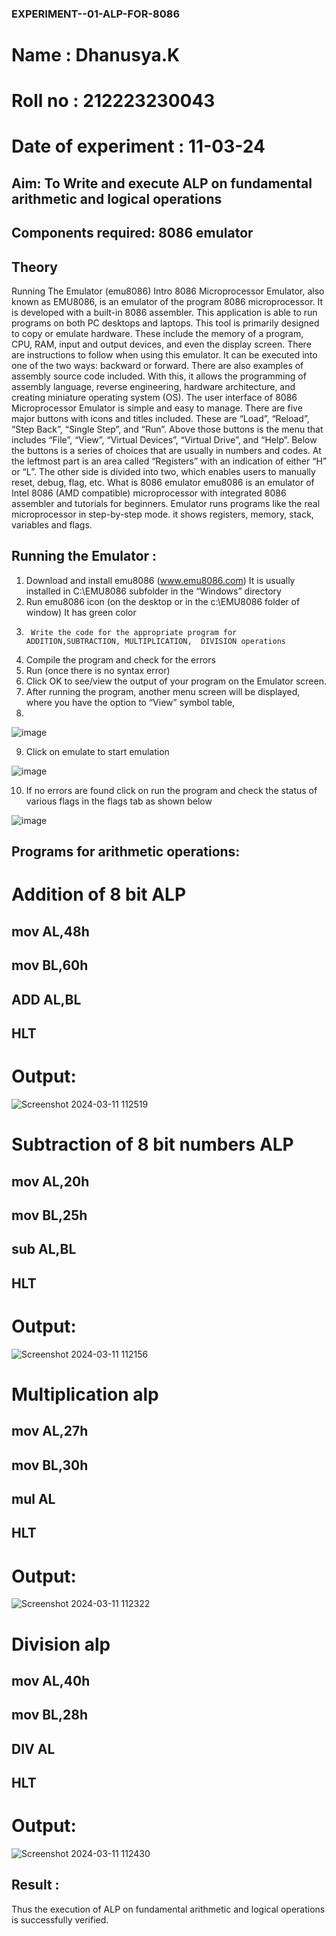### EXPERIMENT--01-ALP-FOR-8086
# Name : Dhanusya.K
# Roll no : 212223230043
# Date of experiment : 11-03-24





## Aim: To Write and execute ALP on fundamental arithmetic and logical operations
## Components required: 8086  emulator 
## Theory 
Running The Emulator (emu8086) Intro 8086 Microprocessor Emulator, also known as EMU8086, is an emulator of the program 8086 microprocessor. It is developed with a built-in 8086 assembler. This application is able to run programs on both PC desktops and laptops. This tool is primarily designed to copy or emulate hardware. These include the memory of a program, CPU, RAM, input and output devices, and even the display screen. There are instructions to follow when using this emulator. It can be executed into one of the two ways: backward or forward. There are also examples of assembly source code included. With this, it allows the programming of assembly language, reverse engineering, hardware architecture, and creating miniature operating system (OS). The user interface of 8086 Microprocessor Emulator is simple and easy to manage. There are five major buttons with icons and titles included. These are “Load”, “Reload”, “Step Back”, “Single Step”, and “Run”. Above those buttons is the menu that includes “File”, “View”, “Virtual Devices”, “Virtual Drive”, and “Help”. Below the buttons is a series of choices that are usually in numbers and codes. At the leftmost part is an area called “Registers” with an indication of either “H” or “L”. The other side is divided into two, which enables users to manually reset, debug, flag, etc. What is 8086 emulator emu8086 is an emulator of Intel 8086 (AMD compatible) microprocessor with integrated 8086 assembler and tutorials for beginners. Emulator runs programs like the real microprocessor in step-by-step mode. it shows registers, memory, stack, variables and flags.


 ## Running the Emulator :
1.	Download and install emu8086 (www.emu8086.com) It is usually installed in C:\EMU8086 subfolder in the “Windows” directory
2.	  Run  emu8086 icon (on the desktop or in the c:\EMU8086 folder of window) It has green color 
3.		Write the code for the appropriate program for ADDITION,SUBTRACTION, MULTIPLICATION,  DIVISION operations 
4.	 Compile the program and check for the errors 
5.	Run (once there is no syntax error) 
6.	Click OK to see/view the output of your program on the Emulator screen. 
7.	After running the program, another menu screen will be displayed, where you have the option to “View” symbol table,
8.	 


![image](https://user-images.githubusercontent.com/36288975/189273263-d65baae9-4b8f-4723-afb3-c0ffa4052b04.png)











9.	Click on emulate to start emulation 








![image](https://user-images.githubusercontent.com/36288975/189273273-9bb36ec1-e2e8-4892-8d35-37707332bfdc.png)








10.	If no errors are found click on run the program and check the status of various flags in the flags tab as shown below 






![image](https://user-images.githubusercontent.com/36288975/189273277-113a2a33-4a40-4ff8-95a5-ecd3a1f504fe.png)







## Programs for arithmetic  operations:

# Addition  of 8 bit ALP 
## mov AL,48h
## mov BL,60h
## ADD AL,BL
## HLT


# Output:
![Screenshot 2024-03-11 112519](https://github.com/Dhanu654/EXPERIMENT--01-ALP-FOR-8086/assets/148514965/f1250846-dc44-4ceb-8e7c-a56f04b2c193)


 
# Subtraction   of 8 bit numbers  ALP
## mov AL,20h
## mov BL,25h
## sub AL,BL
## HLT
 
# Output:
![Screenshot 2024-03-11 112156](https://github.com/Dhanu654/EXPERIMENT--01-ALP-FOR-8086/assets/148514965/451f689f-3cf7-43ab-8c46-efab3fe4b49a)


# Multiplication alp 
## mov AL,27h
## mov BL,30h
## mul AL
## HLT
# Output:
 ![Screenshot 2024-03-11 112322](https://github.com/Dhanu654/EXPERIMENT--01-ALP-FOR-8086/assets/148514965/071db632-2a5d-4244-b33c-33126cef3bb3)

 


# Division alp 
## mov AL,40h
## mov BL,28h
## DIV AL
## HLT

# Output:
![Screenshot 2024-03-11 112430](https://github.com/Dhanu654/EXPERIMENT--01-ALP-FOR-8086/assets/148514965/2d9f8b7e-f5f7-45aa-8a16-7e0cd8688c75)




## Result :
Thus the execution of  ALP on fundamental arithmetic and logical operations is successfully verified.
 








